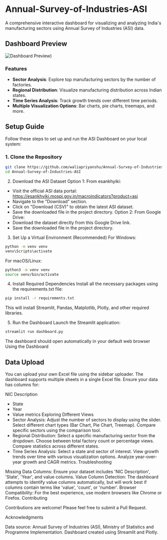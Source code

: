 # Annual-Survey-of-Industries-ASI
A comprehensive interactive dashboard for visualizing and analyzing India's manufacturing sectors using Annual Survey of Industries (ASI) data.

## Dashboard Preview
![Dashboard Preview](https://dashboardasi.streamlit.app))

### Features
- **Sector Analysis**: Explore top manufacturing sectors by the number of factories.
- **Regional Distribution**: Visualize manufacturing distribution across Indian states.
- **Time Series Analysis**: Track growth trends over different time periods.
- **Multiple Visualization Options**: Bar charts, pie charts, treemaps, and more.

## Setup Guide

Follow these steps to set up and run the ASI Dashboard on your local system:

### 1. Clone the Repository
```bash
git clone https://github.com/waliapriyanshu/Annual-Survey-of-Industries-ASI.git
cd Annual-Survey-of-Industries-ASI
```
2. Download the ASI Dataset
Option 1: From esankhyiki:
- Visit the official ASI data portal: https://esankhyiki.mospi.gov.in/macroindicators?product=asi
- Navigate to the "Download" section.
- Click on "Download (CSV)" to obtain the latest ASI dataset.
- Save the downloaded file in the project directory.
Option 2: From Google Drive:
- Download the dataset directly from this Google Drive link.
- Save the downloaded file in the project directory.
3. Set Up a Virtual Environment (Recommended)
For Windows:
```bash
python -m venv venv
venv\Scripts\activate
```
For macOS/Linux:
```bash
python3 -m venv venv
source venv/bin/activate
```
4. Install Required Dependencies
Install all the necessary packages using the requirements.txt file:
```bash
pip install -r requirements.txt
```
This will install Streamlit, Pandas, Matplotlib, Plotly, and other required libraries.

5. Run the Dashboard
Launch the Streamlit application:
```bash
streamlit run dashboard.py
```
The dashboard should open automatically in your default web browser
Using the Dashboard

## Data Upload
You can upload your own Excel file using the sidebar uploader. The dashboard supports multiple sheets in a single Excel file. Ensure your data has columns for:

NIC Description
- State
- Year
- Value metrics
Exploring Different Views
- Sector Analysis:
Adjust the number of sectors to display using the slider.
Select different chart types (Bar Chart, Pie Chart, Treemap).
Compare specific sectors using the comparison tool.
- Regional Distribution:
Select a specific manufacturing sector from the dropdown.
Choose between total factory count or percentage views.
Compare statistics across different states.
- Time Series Analysis:
Select a state and sector of interest.
View growth trends over time with various visualization options.
Analyze year-over-year growth and CAGR metrics.
Troubleshooting

Missing Data Columns: Ensure your dataset includes 'NIC Description', 'State', 'Year', and value columns.
Value Column Detection: The dashboard attempts to identify value columns automatically, but will work best if columns contain terms like 'value', 'count', or 'number'.
Browser Compatibility: For the best experience, use modern browsers like Chrome or Firefox.
Contributing

Contributions are welcome! Please feel free to submit a Pull Request.

Acknowledgments

Data source: Annual Survey of Industries (ASI), Ministry of Statistics and Programme Implementation.
Dashboard created using Streamlit and Plotly.
